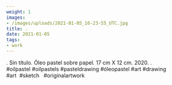 ```yaml
---
weight: 1
images:
- /images/uploads/2021-01-05_16-23-55_UTC.jpg
title: .
date: 2021-01-05
tags:
- work
---
```


.
Sin título.
Óleo pastel sobre papel.
17 cm X 12 cm.
2020.
.
#oilpastel #oilpastels #pasteldrawing #óleopastel #art #drawing   #art  #sketch   #originalartwork
